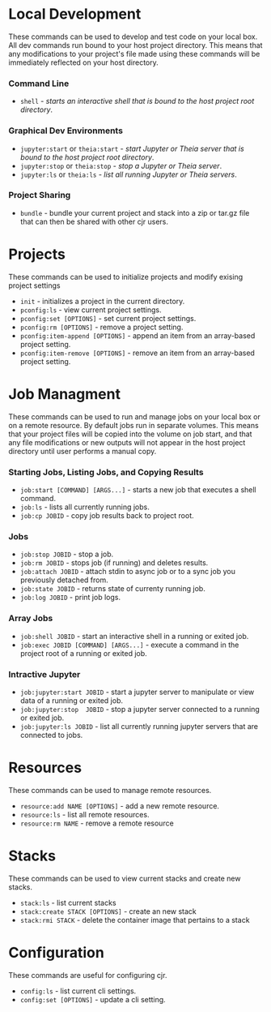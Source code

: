 # **Local Development**
These commands can be used to develop and test code on your local box. All dev commands run bound to your host project directory. This means that any modifications to your project's file made using these commands will be immediately reflected on your host directory.

### Command Line

- `shell` - *starts an interactive shell that is bound to the host project root directory*.

### Graphical Dev Environments

- `jupyter:start` or `theia:start` - *start Jupyter or Theia server that is bound to the host project root directory*.
- `jupyter:stop` or `theia:stop` - *stop a Jupyter or Theia server*.
- `jupyter:ls` or `theia:ls` - *list all running Jupyter or Theia servers*.

### Project Sharing
 
- `bundle` - bundle your current project and stack into a zip or tar.gz file that can then be shared with other cjr users.

# **Projects**
These commands can be used to initialize projects and modify exising project settings
- `init` - initializes a project in the current directory.
- `pconfig:ls` - view current project settings.
- `pconfig:set [OPTIONS]` - set current project settings.
- `pconfig:rm [OPTIONS]` - remove a project setting.
- `pconfig:item-append [OPTIONS]` - append an item from an array-based project setting.
- `pconfig:item-remove [OPTIONS]` - remove an item from an array-based project setting.

# **Job Managment**
These commands can be used to run and manage jobs on your local box or on a remote resource. By default jobs run in separate volumes. This means that your project files will be copied into the volume on job start, and that any file modifications or new outputs will not appear in the host project directory until user performs a manual copy.

### Starting Jobs, Listing Jobs, and Copying Results

- `job:start [COMMAND] [ARGS...]` - starts a new job that executes a shell command.
- `job:ls` - lists all currently running jobs.
- `job:cp JOBID` - copy job results back to project root.

### Jobs

- `job:stop JOBID` - stop a job.
- `job:rm JOBID` - stops job (if running) and deletes results.
- `job:attach JOBID` - attach stdin to async job or to a sync job you previously detached from.
- `job:state JOBID` - returns state of currenty running job.
- `job:log JOBID` - print job logs.

### Array Jobs

- `job:shell JOBID` - start an interactive shell in a running or exited job.
- `job:exec JOBID [COMMAND] [ARGS...]` - execute a command in the project root of a running or exited job.

### Intractive Jupyter

- `job:jupyter:start JOBID` - start a jupyter server to manipulate or view data of a running or exited job.
- `job:jupyter:stop  JOBID` - stop a jupyter server connected to a running or exited job.
- `job:jupyter:ls JOBID` - list all currently running jupyter servers that are connected to jobs.

# **Resources**
These commands can be used to manage remote resources.
- `resource:add NAME [OPTIONS]` - add a new remote resource.
- `resource:ls` - list all remote resources.
- `resource:rm NAME` - remove a remote resource

# **Stacks**
These commands can be used to view current stacks and create new stacks.
- `stack:ls` - list current stacks
- `stack:create STACK [OPTIONS]` - create an new stack
- `stack:rmi STACK` - delete the container image that pertains to a stack

# **Configuration**
These commands are useful for configuring cjr.
- `config:ls` - list current cli settings.
- `config:set [OPTIONS]` - update a cli setting.